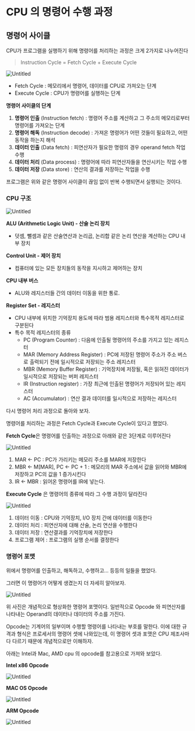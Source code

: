 # CPU 의 명령어 수행 과정

## 명령어 사이클

CPU가 프로그램을 실행하기 위해 명령어를 처리하는 과정은 크게 2가지로 나누어진다

> Instruction Cycle = Fetch Cycle + Execute Cycle
> 

![Untitled](img/Untitled.png)

- Fetch Cycle : 메모리에서 명령어, 데이터를 CPU로 가져오는 단계
- Execute Cycle : CPU가 명령어를 실행하는 단계

**명령어 사이클의 단계**

1. **명령어 인출** (Instruction fetch) : 명령어 주소를 계산하고 그 주소의 메모리로부터 명령어를 가져오는 단계
2. **명령어 해독** (Instruction decode) : 가져온 명령어가 어떤 것들이 필요하고, 어떤 동작을 하는지 해석
3. **데이터 인출** (Data fetch) : 피연산자가 필요한 명령의 경우 operand fetch 작업 수행
4. **데이터 처리** (Data process) : 명령어에 따라 피연산자들을 연산시키는 작업 수행
5. **데이터 저장** (Data store) : 연산의 결과를 저장하는 작업을 수행

프로그램은 위와 같은 명령어 사이클이 끊임 없이 반복 수행되면서 실행되는 것이다.

### CPU 구조

![Untitled](img/Untitled%201.png)

**ALU (Arithmetic Logic Unit) - 산술 논리 장치**

- 덧셈, 뺄셈과 같은 산술연산과 논리곱, 논리합 같은 논리 연산을 계산하는 CPU 내부 장치

**Control Unit - 제어 장치**

- 컴퓨터에 있는 모든 장치들의 동작을 지시하고 제어하는 장치

**CPU 내부 버스**

- ALU와 레지스터들 간의 데이터 이동을 위한 통로.

**Register Set - 레지스터**

- CPU 내부에 위치한 기억장치 용도에 따라 범용 레지스터와 특수목적 레지스터로 구분된다
- 특수 목적 레지스터의 종류
    - PC (Program Counter) : 다음에 인출될 명령어의 주소를 가지고 있는 레지스터
    - MAR (Memory Address Register) : PC에 저장된 명령어 주소가 주소 버스로 출력되기 전에 일시적으로 저장되는 주소 레지스터
    - MBR (Memory Buffer Register) : 기억장치에 저장될, 혹은 읽혀진 데이터가 일시적으로 저장되는 버퍼 레지스터
    - IR (Instruction register) : 가장 최근에 인출된 명령어가 저장되어 있는 레지스터
    - AC (Accumulator) : 연산 결과 데이터를 일시적으로 저장하는 레지스터

다시 명령어 처리 과정으로 돌아와 보자.

명령어를 처리하는 과정은 Fetch Cycle과 Execute Cycle이 있다고 했었다.

**Fetch Cycle**은 명령어를 인출하는 과정으로 아래와 같은 3단계로 이루어진다

![Untitled](img/Untitled%202.png)

1. MAR ← PC : PC가 가리키는 메모리 주소를 MAR에 저장한다
2. MBR ← M[MAR], PC ← PC + 1 : 메모리의 MAR 주소에서 값을 읽어와 MBR에 저장하고 PC의 값을 1 증가시킨다
3. IR ← MBR : 읽어온 명령어를 IR에 넣는다.

**Execute Cycle** 은 명령어의 종류에 따라 그 수행 과정이 달라진다

![Untitled](img/Untitled%203.png)

1. 데이터 이동 : CPU와 기억장치, I/O 장치 간에 데이터를 이동한다
2. 데이터 처리 : 피연산자에 대해 산술, 논리 연산을 수행한다
3. 데이터 저장 : 연산결과를 기억장치에 저장한다
4. 프로그램 제어 : 프로그램의 실행 순서를 결정한다

### 명령어 포맷

위에서 명령어를 인출하고, 해독하고, 수행하고… 등등의 일들을 했었다.

그러면 이 명령어가 어떻게 생겼는지 더 자세히 알아보자.

![Untitled](img/Untitled%204.png)

위 사진은 개념적으로 형상화한 명령어 포맷이다. 일반적으로 Opcode 와 피연산자를 나타내는 Operand의 데이터나 데이터의 주소를 가진다.

Opcode는 기계어의 일부이며 수행할 명령어를 나타내는 부호를 말한다. 이에 대한 규격과 형식은 프로세서의 명령어 셋에 나와있는데, 이 명령어 셋과 포맷은 CPU 제조사마다 다르기 때문에 개념적으로만 이해하자.

아래는 Intel과 Mac, AMD cpu 의 opcode를 참고용으로 가져와 보았다.

**Intel x86 Opcode**

![Untitled](img/Untitled%205.png)

**MAC OS Opcode**

![Untitled](img/Untitled%206.png)

**ARM Opcode**

![Untitled](img/Untitled%207.png)